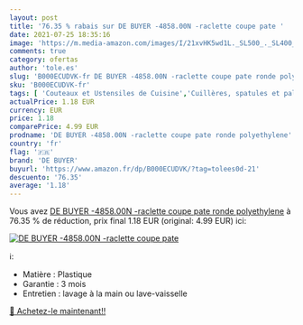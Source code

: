 ```yaml
---
layout: post
title: '76.35 % rabais sur DE BUYER -4858.00N -raclette coupe pate '
date: 2021-07-25 18:35:16
image: 'https://m.media-amazon.com/images/I/21xvHK5wd1L._SL500_._SL400_.jpg'
comments: true
category: ofertas
author: 'tole.es'
slug: 'B000ECUDVK-fr DE BUYER -4858.00N -raclette coupe pate ronde polyethylene'
sku: 'B000ECUDVK-fr'
tags: [ 'Couteaux et Ustensiles de Cuisine','Cuillères, spatules et palettes','Cuisine et Maison','Spatules','de buyer', ]
actualPrice: 1.18 EUR
currency: EUR
price: 1.18
comparePrice: 4.99 EUR
prodname: 'DE BUYER -4858.00N -raclette coupe pate ronde polyethylene'
country: 'fr'
flag: '🇫🇷'
brand: 'DE BUYER'
buyurl: 'https://www.amazon.fr/dp/B000ECUDVK/?tag=tolees0d-21'
descuento: '76.35'
average: '1.18'
---
```


Vous avez [DE BUYER -4858.00N -raclette coupe pate ronde polyethylene](https://www.amazon.fr/dp/B000ECUDVK/?tag=tolees0d-21)  à  76.35 % de réduction, prix final  1.18 EUR (original: 4.99 EUR) ici:

[![DE BUYER -4858.00N -raclette coupe pate ](https://m.media-amazon.com/images/I/21xvHK5wd1L._SL500_._SL400_.jpg)](https://www.amazon.fr/dp/B000ECUDVK/?tag=tolees0d-21)

ℹ️:

- Matière : Plastique
- Garantie : 3 mois
- Entretien : lavage à la main ou lave-vaisselle

[🛒 Achetez-le maintenant!!](https://www.amazon.fr/dp/B000ECUDVK/?tag=tolees0d-21)
